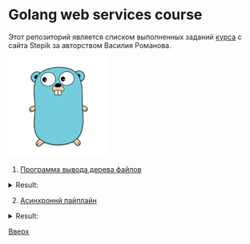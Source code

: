 <a id='anchor'></a>

# Golang web services course
Этот репозиторий является списком выполненных заданий [курса](https://stepik.org/course/187490/syllabus) с сайта Stepik
за авторством Василия Романова.

<img src=1\testdata\project\gopher.png height="200" width="200">

1. [Программа вывода дерева файлов](https://github.com/ivansevryukov1995/golang_web_services_course/tree/main/1)
<details><summary>Result:</summary>

```
=== RUN   TestTreeFull
--- PASS: TestTreeFull (0.00s)
=== RUN   TestTreeDir
--- PASS: TestTreeDir (0.00s)
PASS
ok      hw      0.157s
```
</details>

2. [Асинхроннй пайплайн](https://github.com/ivansevryukov1995/golang_web_services_course/tree/main/2)
<details><summary>Result:</summary>

```
=== RUN   TestByIlia
collected 3
collected 9
collected 12
--- PASS: TestByIlia (0.30s)
=== RUN   TestPipeline
--- PASS: TestPipeline (0.01s)
=== RUN   TestSigner
--- PASS: TestSigner (2.07s)
PASS
ok      2       2.565s
```
</details>

[Вверх](#anchor)